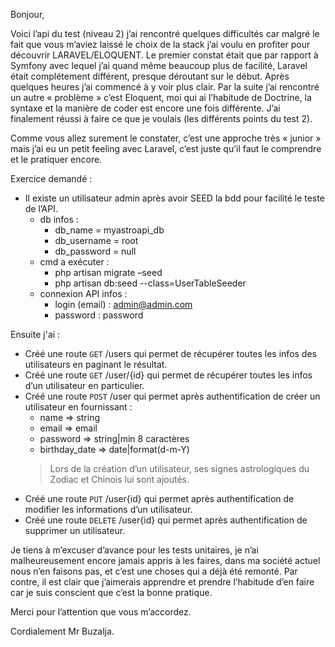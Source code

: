 Bonjour,

Voici l’api du test (niveau 2) j’ai rencontré quelques difficultés car malgré le fait que vous m’aviez laissé le choix de la stack j’ai voulu en profiter pour découvrir LARAVEL/ELOQUENT.
Le premier constat était que par rapport à Symfony avec lequel j’ai quand même beaucoup plus de facilité, Laravel était complétement différent, presque déroutant sur le début. Après quelques heures j’ai commencé à y voir plus clair.
Par la suite j’ai rencontré un autre « problème » c’est Eloquent, moi qui ai l’habitude de Doctrine, la syntaxe et la manière de coder est encore une fois différente.
J’ai finalement réussi à faire ce que je voulais (les différents points du test 2).

Comme vous allez surement le constater, c’est une approche très « junior » mais j’ai eu un petit feeling avec Laravel, c’est juste qu’il faut le comprendre et le pratiquer encore.

Exercice demandé  : 
* Il existe un utilisateur admin après avoir SEED la bdd pour facilité le teste de l’API.
    * db infos :
        * db_name = myastroapi_db
        * db_username = root
        * db_password = null 
    * cmd a exécuter :
        * php artisan migrate –seed
        * php artisan db:seed --class=UserTableSeeder
    * connexion API infos :
        * login (email) : admin@admin.com
        * password : password

Ensuite j'ai : 
* Créé une route ```GET``` /users qui permet de récupérer toutes les infos des utilisateurs en paginant le résultat.
* Créé une route ```GET``` /user/{id} qui permet de récupérer toutes les infos d’un utilisateur en particulier.
* Créé une route ```POST``` /user qui permet après authentification de créer un utilisateur en fournissant :
    * name => string
    * email => email
    * password => string|min 8 caractères
    * birthday_date => date|format(d-m-Y)
    >Lors de la création d’un utilisateur, ses signes astrologiques du Zodiac et Chinois lui sont ajoutés.
* Créé une route ```PUT``` /user{id} qui permet après authentification de modifier les informations d’un utilisateur.
* Créé une route ```DELETE``` /user{id} qui permet après authentification de supprimer un utilisateur.

Je tiens à m’excuser d’avance pour les tests unitaires, je n’ai malheureusement encore jamais appris à les faires, dans ma société actuel nous n’en faisons pas, et c’est une choses qui a déjà été remonté. Par contre, il est clair que j’aimerais apprendre et prendre l’habitude d’en faire car je suis conscient que c’est la bonne pratique.

Merci pour l’attention que vous m’accordez.

Cordialement Mr Buzalja.
